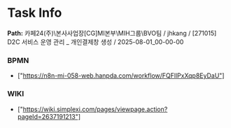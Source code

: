 # Task Info

**Path:** 카페24(주)\본사사업장\[CG]MI본부\MIH그룹\BVO팀 / jhkang / [271015] D2C 서비스 운영 관리 _ 개인결제창 생성 / 2025-08-01_00-00-00

### BPMN
- ["https://n8n-mi-058-web.hanpda.com/workflow/FQFllPxXqp8EyDaU"]

### WIKI
- ["https://wiki.simplexi.com/pages/viewpage.action?pageId=2637191213"]

